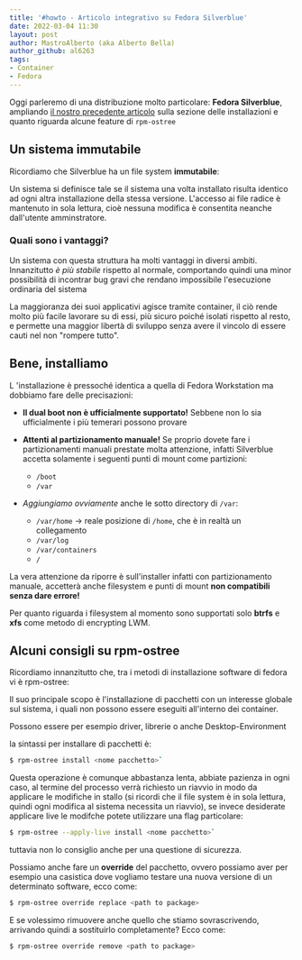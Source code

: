 ```yaml
---
title: '#howto - Articolo integrativo su Fedora Silverblue'
date: 2022-03-04 11:30
layout: post 
author: MastroAlberto (aka Alberto Bella) 
author_github: al6263
tags:
- Container
- Fedora
---
```


Oggi parleremo di una distribuzione molto particolare: **Fedora Silverblue**, ampliando [il nostro precedente articolo](https://linuxhub.it/articles/howto-breve-introduzione-all-uso-di-silverblue/) sulla sezione delle installazioni e quanto riguarda alcune feature di `rpm-ostree`

## Un sistema immutabile

Ricordiamo che Silverblue ha un file system **immutabile**:

Un sistema si definisce tale se il sistema una volta installato risulta identico ad ogni altra installazione della stessa versione. 
L'accesso ai file radice è mantenuto in sola lettura, cioè nessuna modifica è consentita neanche dall'utente amminstratore.

### Quali sono i vantaggi?

Un sistema con questa struttura ha molti vantaggi in diversi ambiti.  
Innanzitutto *è più stabile* rispetto al normale, comportando quindi una minor possibilità di incontrar bug gravi che rendano impossibile l'esecuzione ordinaria del sistema

La maggioranza dei suoi applicativi agisce tramite container, il ciò rende molto più facile lavorare su di essi, più sicuro poiché isolati rispetto al resto, e permette una maggior libertà di sviluppo senza avere il vincolo di essere cauti nel non "rompere tutto".

## Bene, installiamo

L 'installazione è pressoché identica a quella di Fedora Workstation ma dobbiamo fare delle precisazioni:

- **Il dual boot non è ufficialmente supportato!** Sebbene non lo sia ufficialmente i più temerari possono provare

- **Attenti al partizionamento manuale!** Se proprio  dovete fare i partizionamenti manuali prestate molta attenzione, infatti Silverblue accetta solamente i seguenti punti di mount come partizioni: 
  - `/boot`
  - `/var`

- *Aggiungiamo ovviamente* anche le sotto directory di `/var`:

   - `/var/home`  -> reale posizione di `/home`, che è in realtà un collegamento
   - `/var/log`
   - `/var/containers`
   - `/`

La vera attenzione da riporre è sull'installer infatti con partizionamento manuale, accetterà anche filesystem e punti di mount **non compatibili senza dare errore!**

Per quanto riguarda i filesystem al momento sono supportati solo **btrfs** e **xfs** come metodo di encrypting LWM.

## Alcuni consigli su rpm-ostree

Ricordiamo innanzitutto che, tra i metodi di installazione software di fedora vi è rpm-ostree:

Il suo principale scopo è l'installazione di pacchetti con un interesse globale sul sistema, i quali non possono essere eseguiti all'interno dei container.

Possono essere per esempio driver, librerie o anche Desktop-Environment

la sintassi per installare di pacchetti è: 

```bash
$ rpm-ostree install <nome pacchetto>`
```

Questa operazione è comunque abbastanza lenta, abbiate pazienza in ogni caso, al termine del processo verrà richiesto un riavvio in modo da applicare le modifiche in stallo (si ricordi che il file system è in sola lettura, quindi ogni modifica al sistema necessita un riavvio), se invece desiderate applicare live le modifche potete utilizzare una flag particolare:

```bash
$ rpm-ostree --apply-live install <nome pacchetto>` 
```

tuttavia non lo consiglio anche per una questione di sicurezza.

Possiamo anche fare un **override** del pacchetto, ovvero possiamo aver per esempio una casistica dove vogliamo testare una nuova versione di un determinato software, ecco come:

```bash
$ rpm-ostree override replace <path to package>
```

E se volessimo rimuovere anche quello che stiamo sovrascrivendo, arrivando quindi a sostituirlo completamente? Ecco come:

```bash
$ rpm-ostree override remove <path to package>
```
